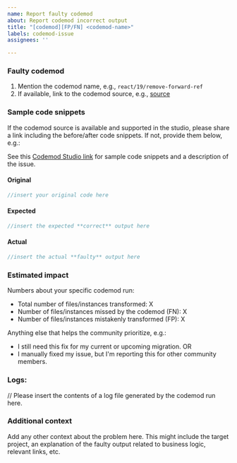 ```yaml
---
name: Report faulty codemod
about: Report codemod incorrect output
title: "[codemod][FP/FN] <codemod-name>"
labels: codemod-issue
assignees: ''

---
```



### Faulty codemod

1. Mention the codemod name, e.g., `react/19/remove-forward-ref`
2. If available, link to the codemod source, e.g., [source](https://github.com/reactjs/react-codemod/tree/master/transforms)

### Sample code snippets

If the codemod source is available and supported in the studio, please share a link including the before/after code snippets. If not, provide them below, e.g.:

See this [Codemod Studio link](https://go.codemod.com/faulty-codemod-demo) for sample code snippets and a description of the issue.

#### Original

```ts
//insert your original code here
```

#### Expected

```ts
//insert the expected **correct** output here
```

#### Actual

```ts
//insert the actual **faulty** output here
```

### Estimated impact
Numbers about your specific codemod run:

- Total number of files/instances transformed: X
- Number of files/instances missed by the codemod (FN): X
- Number of files/instances mistakenly transformed (FP): X

Anything else that helps the community prioritize, e.g.:
- I still need this fix for my current or upcoming migration.
OR
- I manually fixed my issue, but I'm reporting this for other community members.

### Logs:

// Please insert the contents of a log file generated by the codemod run here.

### Additional context
Add any other context about the problem here. This might include the target project, an explanation of the faulty output related to business logic, relevant links, etc.
